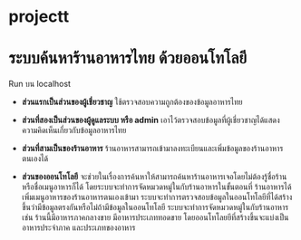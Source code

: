# projectt
# ระบบค้นหาร้านอาหารไทย ด้วยออนโทโลยี
 Run บน localhost
 
 * **ส่วนแรกเป็นส่วนของผู้เชี่ยวชาญ**
     ใช้ตรวจสอบความถูกต้องของข้อมูลอาหารไทย
 
 * **ส่วนที่สองเป็นส่วนของผู้ดูแลระบบ หรือ admin**
     เอาไว้ตรวจสอบข้อมูลที่ผู้เชี่ยวชาญได้แสดงความคิดเห็นเกี่ยวกับข้อมูลอาหารไทย
 
 * **ส่วนที่สามเป็นของร้านอาหาร**
     ร้านอาหารสามารถเข้ามาลงทะเบียนและเพิ่มข้อมูลของร้านอาหารตนเองได้
 
 * **ส่วนของออนโทโลยี**
 จะช่วยในเรื่องการค้นหาให้สามารถค้นหาร้านอาหารเจอโดยไม่ต้องรู้ชื่อร้านหรือชื่อเมนูอาหารก็ได้ โดยระบบจะทำการจัดหมวดหมู่ในกับร้านอาหารในขั้นตอนที่ 
 ร้านอาหารได้เพิ่มเมนูอาหารของร้านอาหารตนเองเข้ามา ระบบจะทำการตรวจสอบข้อมูลในออนโทโลยีที่ได้สร้างขึ้นว่ามีข้อมูลตรงกันหรือไม่ถ้ามีข้อมูลในออนโทโลยี
 ระบบจะทำการจัดหมวดหมู่ในกับร้านอาหาร เช่น ร้านนี้มีอาหารภาคกลางขาย มีอาหารประเภททอดขาย โดยออนโทโลยยีที่สร้างขึ้นจะแบ่งเป็นอาหารประจำภาค และประเภทของอาหาร
 
 

